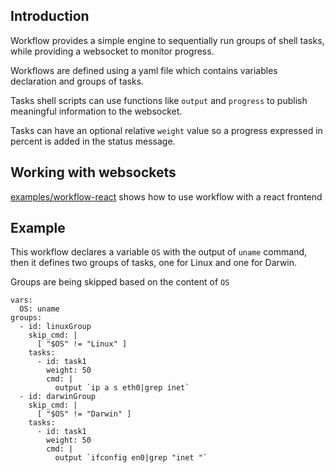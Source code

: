 ## Introduction

Workflow provides a simple engine to sequentially run groups of shell
tasks, while providing a websocket to monitor progress.

Workflows are defined using a yaml file which contains variables declaration
and groups of tasks.

Tasks shell scripts can use functions like `output` and `progress` to publish
meaningful information to the websocket.

Tasks can have an optional relative `weight` value so a progress expressed in
percent is added in the status message.

## Working with websockets

[examples/workflow-react](examples/workflow-react) shows how to use workflow
with a react frontend

## Example

This workflow declares a variable `OS` with the output of `uname` command, then
it defines two groups of tasks, one for Linux and one for Darwin.

Groups are being skipped based on the content of `OS`

    vars:
      OS: uname
    groups:
      - id: linuxGroup
        skip_cmd: |
          [ "$OS" != "Linux" ]
        tasks:
          - id: task1
            weight: 50
            cmd: |
              output `ip a s eth0|grep inet`
      - id: darwinGroup
        skip_cmd: |
          [ "$OS" != "Darwin" ]
        tasks:
          - id: task1
            weight: 50
            cmd: |
              output `ifconfig en0|grep "inet "`
